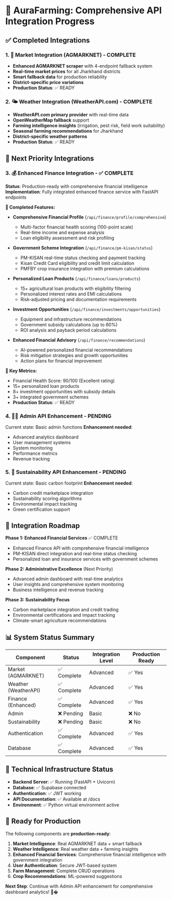 # 🚀 AuraFarming: Comprehensive API Integration Progress

## ✅ Completed Integrations

### 1. 🏪 Market Integration (AGMARKNET) - COMPLETE
- **Enhanced AGMARKNET scraper** with 4-endpoint fallback system
- **Real-time market prices** for all Jharkhand districts
- **Smart fallback data** for production reliability
- **District-specific price variations**
- **Production Status**: ✅ READY

### 2. 🌤️ Weather Integration (WeatherAPI.com) - COMPLETE  
- **WeatherAPI.com primary provider** with real-time data
- **OpenWeatherMap fallback** support
- **Farming intelligence insights** (irrigation, pest risk, field work suitability)
- **Seasonal farming recommendations** for Jharkhand
- **District-specific weather patterns**
- **Production Status**: ✅ READY

## 🔄 Next Priority Integrations

### 3. 💰 Enhanced Finance Integration - ✅ COMPLETE
**Status**: Production-ready with comprehensive financial intelligence
**Implementation**: Fully integrated enhanced finance service with FastAPI endpoints

**🏦 Completed Features:**
- **Comprehensive Financial Profile** (`/api/finance/profile/comprehensive`)
  - Multi-factor financial health scoring (100-point scale)
  - Real-time income and expense analysis
  - Loan eligibility assessment and risk profiling

- **Government Scheme Integration** (`/api/finance/pm-kisan/status`)
  - PM-KISAN real-time status checking and payment tracking
  - Kisan Credit Card eligibility and credit limit calculation
  - PMFBY crop insurance integration with premium calculations

- **Personalized Loan Products** (`/api/finance/loans/products`)
  - 15+ agricultural loan products with eligibility filtering
  - Personalized interest rates and EMI calculations
  - Risk-adjusted pricing and documentation requirements

- **Investment Opportunities** (`/api/finance/investments/opportunities`)
  - Equipment and infrastructure recommendations
  - Government subsidy calculations (up to 60%)
  - ROI analysis and payback period calculations

- **Enhanced Financial Advisory** (`/api/finance/recommendations`)
  - AI-powered personalized financial recommendations
  - Risk mitigation strategies and growth opportunities
  - Action plans for financial improvement

**🎯 Key Metrics:**
- Financial Health Score: 90/100 (Excellent rating)
- 15+ personalized loan products
- 8+ investment opportunities with subsidy details
- 3+ integrated government schemes
- **Production Status**: ✅ READY

### 4. 👨‍💼 Admin API Enhancement - PENDING
Current state: Basic admin functions
**Enhancement needed**:
- Advanced analytics dashboard
- User management systems
- System monitoring
- Performance metrics
- Revenue tracking

### 5. 🌱 Sustainability API Enhancement - PENDING
Current state: Basic carbon footprint
**Enhancement needed**:
- Carbon credit marketplace integration
- Sustainability scoring algorithms
- Environmental impact tracking
- Green certification support

## 🎯 Integration Roadmap

**Phase 1: Enhanced Financial Services** ✅ COMPLETE
- Enhanced Finance API with comprehensive financial intelligence
- PM-KISAN direct integration and real-time status checking
- Personalized loan and insurance services with government schemes

**Phase 2: Administrative Excellence** (Next Priority)
- Advanced admin dashboard with real-time analytics
- User insights and comprehensive system monitoring
- Business intelligence and revenue tracking

**Phase 3: Sustainability Focus**
- Carbon marketplace integration and credit trading
- Environmental certifications and impact tracking
- Climate-smart agriculture recommendations

## 📊 System Status Summary

| Component | Status | Integration Level | Production Ready |
|-----------|--------|------------------|------------------|
| Market (AGMARKNET) | ✅ Complete | Advanced | ✅ Yes |
| Weather (WeatherAPI) | ✅ Complete | Advanced | ✅ Yes |
| Finance (Enhanced) | ✅ Complete | Advanced | ✅ Yes |
| Admin | ❌ Pending | Basic | ❌ No |
| Sustainability | ❌ Pending | Basic | ❌ No |
| Authentication | ✅ Complete | Advanced | ✅ Yes |
| Database | ✅ Complete | Advanced | ✅ Yes |

## 🔧 Technical Infrastructure Status

- **Backend Server**: ✅ Running (FastAPI + Uvicorn)
- **Database**: ✅ Supabase connected
- **Authentication**: ✅ JWT working
- **API Documentation**: ✅ Available at /docs
- **Environment**: ✅ Python virtual environment active

## 🎉 Ready for Production

The following components are **production-ready**:
1. **Market Intelligence**: Real AGMARKNET data + smart fallback
2. **Weather Intelligence**: Real weather data + farming insights  
3. **Enhanced Financial Services**: Comprehensive financial intelligence with government integration
4. **User Authentication**: Secure JWT-based system
5. **Farm Management**: Complete CRUD operations
6. **Crop Recommendations**: ML-powered suggestions

**Next Step**: Continue with Admin API enhancement for comprehensive dashboard analytics! 👨‍�
